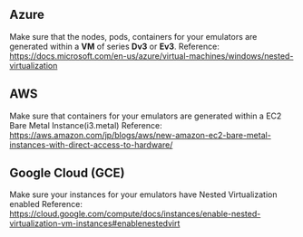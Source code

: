 Azure
-----

Make sure that the nodes, pods, containers for your emulators are generated within a **VM** of series **Dv3** or **Ev3**.
Reference: https://docs.microsoft.com/en-us/azure/virtual-machines/windows/nested-virtualization

AWS
-----
Make sure that containers for your emulators are generated within a EC2 Bare Metal Instance(i3.metal)
Reference: https://aws.amazon.com/jp/blogs/aws/new-amazon-ec2-bare-metal-instances-with-direct-access-to-hardware/

Google Cloud (GCE)
------------------
Make sure your instances for your emulators have Nested Virtualization enabled
Reference: https://cloud.google.com/compute/docs/instances/enable-nested-virtualization-vm-instances#enablenestedvirt
